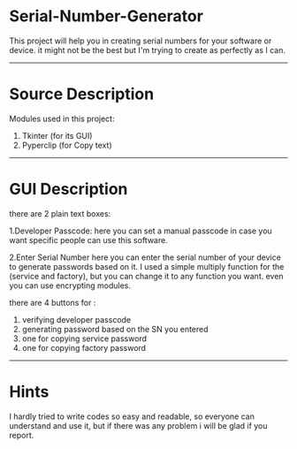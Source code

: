# Serial-Number-Generator
This project will help you in creating serial numbers for your software or device.
it might not be the best but I'm trying to create as perfectly as I can.
________________________
# Source Description


Modules used in this project:
1. Tkinter (for its GUI)
2. Pyperclip (for Copy text)

_________________________
# GUI Description

there are 2 plain text boxes: 

1.Developer Passcode:
here you can set a manual passcode in case you want specific people can use this software.

2.Enter Serial Number 
here you can enter the serial number of your device to generate passwords based on it.
I used a simple multiply function for the (service and factory), but you can change it to any function you want. even you can use encrypting modules.

there are 4 buttons for :
1. verifying developer passcode
2. generating password based on the SN you entered 
3. one for copying service password
4. one for copying factory password

_________________________
# Hints 
I hardly tried to write codes so easy and readable, so everyone can understand and use it, but if there was any problem i will be glad if you report.

